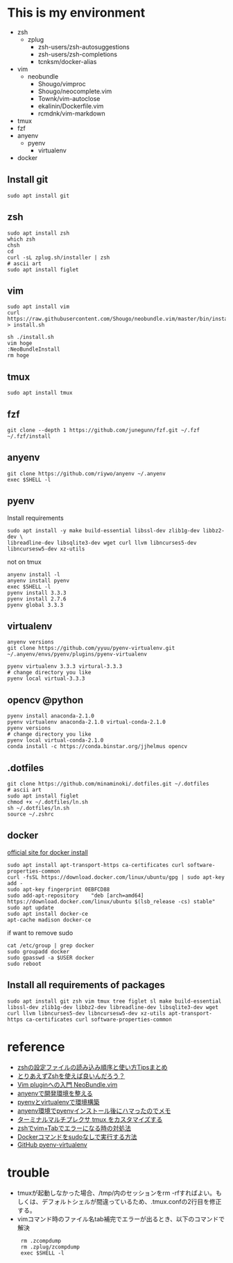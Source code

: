 # This is my environment
  * zsh
    * zplug
      * zsh-users/zsh-autosuggestions
      * zsh-users/zsh-completions
      * tcnksm/docker-alias
  * vim
    * neobundle
      * Shougo/vimproc
      * Shougo/neocomplete.vim
      * Townk/vim-autoclose
      * ekalinin/Dockerfile.vim
      * rcmdnk/vim-markdown
  * tmux
  * fzf
  * anyenv
    * pyenv
      * virtualenv
  * docker

## Install git
```
sudo apt install git
```
## zsh
```
sudo apt install zsh
which zsh
chsh
cd
curl -sL zplug.sh/installer | zsh
# ascii art
sudo apt install figlet
```

## vim
```
sudo apt install vim
curl https://raw.githubusercontent.com/Shougo/neobundle.vim/master/bin/install.sh > install.sh

sh ./install.sh
vim hoge
:NeoBundleInstall
rm hoge
```

## tmux
```
sudo apt install tmux
```

## fzf
```
git clone --depth 1 https://github.com/junegunn/fzf.git ~/.fzf
~/.fzf/install
```

## anyenv
```
git clone https://github.com/riywo/anyenv ~/.anyenv
exec $SHELL -l
```

## pyenv
Install requirements
```
sudo apt install -y make build-essential libssl-dev zlib1g-dev libbz2-dev \
libreadline-dev libsqlite3-dev wget curl llvm libncurses5-dev libncursesw5-dev xz-utils
```
not on tmux
```
anyenv install -l
anyenv install pyenv
exec $SHELL -l
pyenv install 3.3.3
pyenv install 2.7.6
pyenv global 3.3.3
```

## virtualenv
```
anyenv versions
git clone https://github.com/yyuu/pyenv-virtualenv.git ~/.anyenv/envs/pyenv/plugins/pyenv-virtualenv
```

```
pyenv virtualenv 3.3.3 virtural-3.3.3
# change directory you like
pyenv local virtual-3.3.3
```

## opencv @python
```
pyenv install anaconda-2.1.0
pyenv virtualenv anaconda-2.1.0 virtual-conda-2.1.0
pyenv versions
# change directory you like
pyenv local virtual-conda-2.1.0
conda install -c https://conda.binstar.org/jjhelmus opencv
```

## .dotfiles
```
git clone https://github.com/minaminoki/.dotfiles.git ~/.dotfiles
# ascii art
sudo apt install figlet
chmod +x ~/.dotfiles/ln.sh
sh ~/.dotfiles/ln.sh
source ~/.zshrc
```

## docker
[official site for docker install](https://docs.docker.com/engine/installation/linux/ubuntu/)
```
sudo apt install apt-transport-https ca-certificates curl software-properties-common
curl -fsSL https://download.docker.com/linux/ubuntu/gpg | sudo apt-key add -
sudo apt-key fingerprint 0EBFCD88
sudo add-apt-repository    "deb [arch=amd64] https://download.docker.com/linux/ubuntu $(lsb_release -cs) stable"
sudo apt update
sudo apt install docker-ce
apt-cache madison docker-ce
```
if want to remove sudo
```
cat /etc/group | grep docker
sudo groupadd docker
sudo gpasswd -a $USER docker
sudo reboot
```

## Install all requirements of packages
```
sudo apt install git zsh vim tmux tree figlet sl make build-essential libssl-dev zlib1g-dev libbz2-dev libreadline-dev libsqlite3-dev wget curl llvm libncurses5-dev libncursesw5-dev xz-utils apt-transport-https ca-certificates curl software-properties-common
```

# reference
* [zshの設定ファイルの読み込み順序と使い方Tipsまとめ](http://qiita.com/muran001/items/7b104d33f5ea3f75353f)
* [とりあえずZshを使えば良いんだろう？](http://qiita.com/ktr_type23/items/3eb782f98c7a5f4c60b0)
* [Vim pluginへの入門 NeoBundle.vim](http://qiita.com/okamos/items/caf5a0b19ce893a75363)
* [anyenvで開発環境を整える](http://qiita.com/luckypool/items/f1e756e9d3e9786ad9ea)
* [pyenvとvirtualenvで環境構築](http://qiita.com/Kodaira_/items/feadfef9add468e3a85b)
* [anyenv環境でpyenvインストール後にハマったのでメモ](http://qiita.com/dodo5522/items/8e9e63d8c94a70fbbbb9)
* [ターミナルマルチプレクサ tmux をカスタマイズする](http://qiita.com/b4b4r07/items/01359e8a3066d1c37edc)
* [zshでvim+Tabでエラーになる時の対処法](http://qiita.com/Asuforce/items/28b287fdb933d1985e15)
* [Dockerコマンドをsudoなしで実行する方法](http://qiita.com/DQNEO/items/da5df074c48b012152ee)
* [GitHub pyenv-virtualenv](https://github.com/pyenv/pyenv-virtualenv)

# trouble
* tmuxが起動しなかった場合、/tmp/内のセッションをrm -rfすればよい。もしくは、デフォルトシェルが間違っているため、.tmux.confの2行目を修正する。
* vimコマンド時のファイル名tab補完でエラーが出るとき、以下のコマンドで解決
  ```
   rm .zcompdump
   rm .zplug/zcompdump
   exec $SHELL -l
  ```
